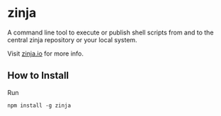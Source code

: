 # zinja

A command line tool to execute or publish shell scripts from and to the central
zinja repository or your local system.

Visit [zinja.io](//zinja.io) for more info.

## How to Install

Run

    npm install -g zinja
